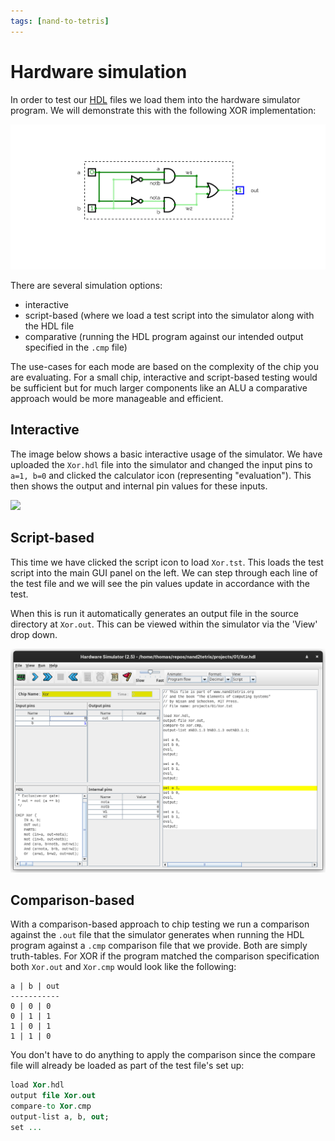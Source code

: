 ```yaml
---
tags: [nand-to-tetris]
---
```


# Hardware simulation

In order to test our
[HDL](Hardware_Description_Language.md) files we load
them into the hardware simulator program. We will demonstrate this with the
following XOR implementation:

![](static/xor-addition-four.png)

There are several simulation options:

- interactive
- script-based (where we load a test script into the simulator along with the
  HDL file
- comparative (running the HDL program against our intended output specified in
  the `.cmp` file)

The use-cases for each mode are based on the complexity of the chip you are
evaluating. For a small chip, interactive and script-based testing would be
sufficient but for much larger components like an ALU a comparative approach
would be more manageable and efficient.

## Interactive

The image below shows a basic interactive usage of the simulator. We have
uploaded the `Xor.hdl` file into the simulator and changed the input pins to
`a=1, b=0` and clicked the calculator icon (representing "evaluation"). This
then shows the output and internal pin values for these inputs.

<img src="/home/thomas/repos/computer_science/img/hardware-sim-basic.png" >

## Script-based

This time we have clicked the script icon to load `Xor.tst`. This loads the test
script into the main GUI panel on the left. We can step through each line of the
test file and we will see the pin values update in accordance with the test.

When this is run it automatically generates an output file in the source
directory at `Xor.out`. This can be viewed within the simulator via the 'View'
drop down.

![](static/hd-sim-test.png)

## Comparison-based

With a comparison-based approach to chip testing we run a comparison against the
`.out` file that the simulator generates when running the HDL program against a
`.cmp` comparison file that we provide. Both are simply truth-tables. For XOR if
the program matched the comparison specification both `Xor.out` and `Xor.cmp`
would look like the following:

```
a | b | out
-----------
0 | 0 | 0
0 | 1 | 1
1 | 0 | 1
1 | 1 | 0
```

You don't have to do anything to apply the comparison since the compare file
will already be loaded as part of the test file's set up:

```vhdl
load Xor.hdl
output file Xor.out
compare-to Xor.cmp
output-list a, b, out;
set ...
```
